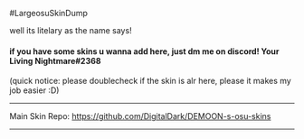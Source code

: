 #LargeosuSkinDump

well its litelary as the name says!

 #### if you have some skins u wanna add here, just dm me on discord! Your Living Nightmare#2368
(quick notice: please doublecheck if the skin is alr here, please it makes my job easier :D)

-------------------------------------------------

Main Skin Repo: https://github.com/DigitalDark/DEMOON-s-osu-skins

-------------------------------------------------


